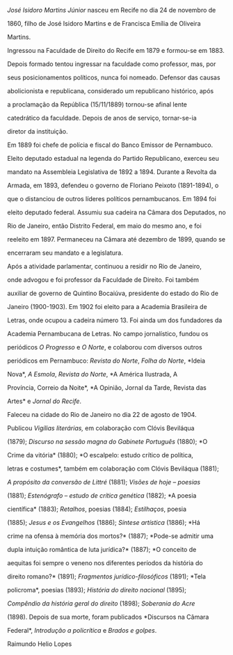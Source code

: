 

*José Isidoro Martins Júnior* nasceu em Recife no dia 24 de novembro de

1860, filho de José Isidoro Martins e de Francisca Emília de Oliveira

Martins.



Ingressou na Faculdade de Direito do Recife em 1879 e formou-se em 1883.

Depois formado tentou ingressar na faculdade como professor, mas, por

seus posicionamentos políticos, nunca foi nomeado. Defensor das causas

abolicionista e republicana, considerado um republicano histórico, após

a proclamação da República (15/11/1889) tornou-se afinal lente

catedrático da faculdade. Depois de anos de serviço, tornar-se-ia

diretor da instituição.



Em 1889 foi chefe de polícia e fiscal do Banco Emissor de Pernambuco.

Eleito deputado estadual na legenda do Partido Republicano, exerceu seu

mandato na Assembleia Legislativa de 1892 a 1894. Durante a Revolta da

Armada, em 1893, defendeu o governo de Floriano Peixoto (1891-1894), o

que o distanciou de outros líderes políticos pernambucanos. Em 1894 foi

eleito deputado federal. Assumiu sua cadeira na Câmara dos Deputados, no

Rio de Janeiro, então Distrito Federal, em maio do mesmo ano, e foi

reeleito em 1897. Permaneceu na Câmara até dezembro de 1899, quando se

encerraram seu mandato e a legislatura.



Após a atividade parlamentar, continuou a residir no Rio de Janeiro,

onde advogou e foi professor da Faculdade de Direito. Foi também

auxiliar de governo de Quintino Bocaiúva, presidente do estado do Rio de

Janeiro (1900-1903). Em 1902 foi eleito para a Academia Brasileira de

Letras, onde ocupou a cadeira número 13. Foi ainda um dos fundadores da

Academia Pernambucana de Letras. No campo jornalístico, fundou os

periódicos *O Progresso* e *O Norte*, e colaborou com diversos outros

periódicos em Pernambuco: *Revista do Norte*, *Folha do Norte*, *Ideia

Nova*, *A Esmola*, *Revista do Norte*, *A América Ilustrada, A

Província, Correio da Noite*, *A Opinião, Jornal da Tarde, Revista das

Artes* e *Jornal do Recife*.



Faleceu na cidade do Rio de Janeiro no dia 22 de agosto de 1904.



Publicou *Vigílias literárias,* em colaboração com Clóvis Beviláqua

(1879); *Discurso na sessão magna do Gabinete Português* (1880); *O

Crime da vitória* (1880); *O escalpelo: estudo crítico de política,

letras e costumes*, também em colaboração com Clóvis Beviláqua (1881);

*A propósito da conversão de Littré* (1881); *Visões de hoje – poesias*

(1881); *Estenógrafo – estudo de crítica genética* (1882); *A poesia

científica* (1883); *Retalhos*, poesias (1884); *Estilhaços*, poesia

(1885); *Jesus e os Evangelhos* (1886); *Síntese artística* (1886); *Há

crime na ofensa à memória dos mortos?* (1887); *Pode-se admitir uma

dupla intuição romântica de luta jurídica?* (1887); *O conceito de

aequitas foi sempre o veneno nos diferentes períodos da história do

direito romano?* (1891); *Fragmentos jurídico-filosóficos* (1891); *Tela

policroma*, poesias (1893); *História do direito nacional* (1895);

*Compêndio da história geral do direito* (1898); *Soberania do Acre*

(1898). Depois de sua morte, foram publicados *Discursos na Câmara

Federal*, *Introdução a policrítica* e *Brados e golpes*.



Raimundo Helio Lopes



